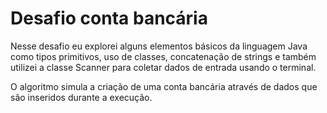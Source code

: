 # Desafio conta bancária


Nesse desafio eu explorei alguns elementos básicos da linguagem Java como tipos primitivos, uso de classes, concatenação de strings e também utilizei a classe Scanner para coletar dados de entrada usando o terminal.

O algoritmo simula a criação de uma conta bancária através de dados que são inseridos durante a execução.


